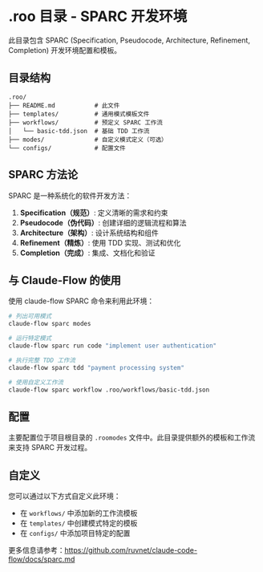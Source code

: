 # .roo 目录 - SPARC 开发环境

此目录包含 SPARC (Specification, Pseudocode, Architecture, Refinement, Completion) 开发环境配置和模板。

## 目录结构

```
.roo/
├── README.md           # 此文件
├── templates/          # 通用模式模板文件
├── workflows/          # 预定义 SPARC 工作流
│   └── basic-tdd.json  # 基础 TDD 工作流
├── modes/              # 自定义模式定义（可选）
└── configs/            # 配置文件
```

## SPARC 方法论

SPARC 是一种系统化的软件开发方法：

1. **Specification（规范）**: 定义清晰的需求和约束
2. **Pseudocode（伪代码）**: 创建详细的逻辑流程和算法
3. **Architecture（架构）**: 设计系统结构和组件
4. **Refinement（精炼）**: 使用 TDD 实现、测试和优化
5. **Completion（完成）**: 集成、文档化和验证

## 与 Claude-Flow 的使用

使用 claude-flow SPARC 命令来利用此环境：

```bash
# 列出可用模式
claude-flow sparc modes

# 运行特定模式
claude-flow sparc run code "implement user authentication"

# 执行完整 TDD 工作流
claude-flow sparc tdd "payment processing system"

# 使用自定义工作流
claude-flow sparc workflow .roo/workflows/basic-tdd.json
```

## 配置

主要配置位于项目根目录的 `.roomodes` 文件中。此目录提供额外的模板和工作流来支持 SPARC 开发过程。

## 自定义

您可以通过以下方式自定义此环境：
- 在 `workflows/` 中添加新的工作流模板
- 在 `templates/` 中创建模式特定的模板
- 在 `configs/` 中添加项目特定的配置

更多信息请参考：https://github.com/ruvnet/claude-code-flow/docs/sparc.md